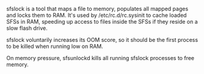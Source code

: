 sfslock is a tool that maps a file to memory, populates all mapped pages and locks them to RAM. It's used by /etc/rc.d/rc.sysinit to cache loaded SFSs in RAM, speeding up access to files inside the SFSs if they reside on a slow flash drive.

sfslock voluntarily increases its OOM score, so it should be the first process to be killed when running low on RAM.

On memory pressure, sfsunlockd kills all running sfslock processes to free memory.

